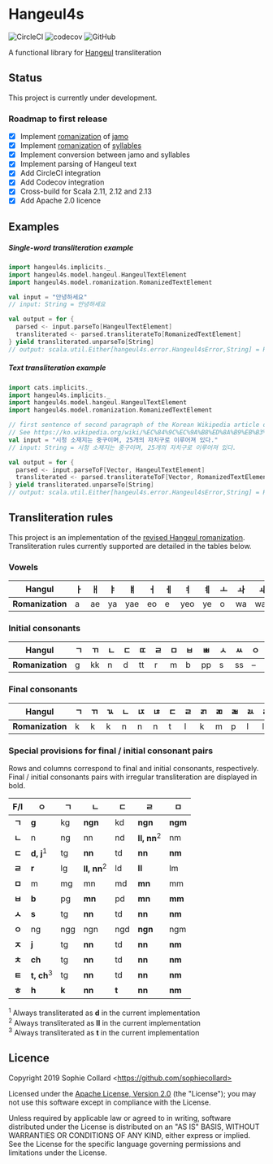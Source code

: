 # Hangeul4s

![CircleCI](https://img.shields.io/circleci/build/github/sophiecollard/hangeul4s/master) 
![codecov](https://codecov.io/gh/sophiecollard/hangeul4s/branch/master/graph/badge.svg)
![GitHub](https://img.shields.io/github/license/sophiecollard/hangeul4s)

A functional library for [Hangeul](https://en.wikipedia.org/wiki/Hangul) transliteration

## Status
This project is currently under development.

### Roadmap to first release
  - [x] Implement [romanization](https://en.wikipedia.org/wiki/Revised_Romanization_of_Korean) of [jamo](https://en.wikipedia.org/wiki/Hangul_Jamo_(Unicode_block))
  - [x] Implement [romanization](https://en.wikipedia.org/wiki/Revised_Romanization_of_Korean) of [syllables](https://en.wikipedia.org/wiki/Hangul_Syllables)
  - [x] Implement conversion between jamo and syllables
  - [x] Implement parsing of Hangeul text
  - [x] Add CircleCI integration
  - [x] Add Codecov integration
  - [x] Cross-build for Scala 2.11, 2.12 and 2.13
  - [x] Add Apache 2.0 licence

## Examples

##### Single-word transliteration example

```scala
import hangeul4s.implicits._
import hangeul4s.model.hangeul.HangeulTextElement
import hangeul4s.model.romanization.RomanizedTextElement

val input = "안녕하세요"
// input: String = 안녕하세요

val output = for {
  parsed <- input.parseTo[HangeulTextElement]
  transliterated <- parsed.transliterateTo[RomanizedTextElement]
} yield transliterated.unparseTo[String]
// output: scala.util.Either[hangeul4s.error.Hangeul4sError,String] = Right(annyeonghaseyo)
```

##### Text transliteration example

```scala
import cats.implicits._
import hangeul4s.implicits._
import hangeul4s.model.hangeul.HangeulTextElement
import hangeul4s.model.romanization.RomanizedTextElement

// first sentence of second paragraph of the Korean Wikipedia article on Seoul (retrieved 2019-09-22)
// See https://ko.wikipedia.org/wiki/%EC%84%9C%EC%9A%B8%ED%8A%B9%EB%B3%84%EC%8B%9C
val input = "시청 소재지는 중구이며, 25개의 자치구로 이루어져 있다."
// input: String = 시청 소재지는 중구이며, 25개의 자치구로 이루어져 있다.

val output = for {
  parsed <- input.parseToF[Vector, HangeulTextElement]
  transliterated <- parsed.transliterateToF[Vector, RomanizedTextElement]
} yield transliterated.unparseTo[String]
// output: scala.util.Either[hangeul4s.error.Hangeul4sError,String] = Right(sicheong sojaejineun jungguimyeo, 25gaeui jachiguro irueojyeo itda.)
```

## Transliteration rules
This project is an implementation of the [revised Hangeul romanization](https://en.wikipedia.org/wiki/Revised_Romanization_of_Korean). Transliteration rules currently supported are detailed in the tables below.

### Vowels
| Hangul           | ㅏ | ㅐ  | ㅑ | ㅒ  | ㅓ | ㅔ | ㅕ  | ㅖ | ㅗ  | ㅘ | ㅙ | ㅚ   | ㅛ  | ㅜ | ㅝ | ㅞ | ㅟ | ㅠ | ㅡ  | ㅢ | ㅣ |
| :--------------: | -- | -- | -- | --- | -- | -- | --- | -- | -- | -- | --- | --- | -- | -- | -- | -- | -- | -- | -- | -- | -- |
| **Romanization** | a  | ae | ya | yae | eo | e  | yeo | ye | o  | wa | wae | oe  | yo | u  | wo | we | wi | yu | eu | ui | i  |

### Initial consonants
| Hangul           | ㄱ | ㄲ | ㄴ | ㄷ | ㄸ | ㄹ | ㅁ | ㅂ | ㅃ | ㅅ  | ㅆ | ㅇ | ㅈ | ㅉ | ㅊ | ㅋ | ㅌ | ㅍ | ㅎ |
| :--------------: | -- | -- | -- | - | -- | -- | -- | -- | -- | -- | -- | -- | -- | -- | -- | - | -- | -- | -- |
| **Romanization** | g  | kk | n  | d | tt | r  | m  | b  | pp | s  | ss | –  | j  | jj | ch | k | t  | p  | h  |

### Final consonants
| Hangul           | ㄱ | ㄲ | ㄳ  | ㄴ | ㄵ | ㄶ | ㄷ | ㄹ | ㄺ | ㄻ | ㄼ | ㄽ | ㄾ | ㄿ | ㅀ | ㅁ | ㅂ | ㅄ | ㅅ  | ㅆ | ㅇ | ㅈ | ㅊ | ㅋ | ㅌ | ㅍ | ㅎ |
| :--------------: | -- | -- | -- | -- | - | -- | - | -- | - | -- | -- | - | -- | - | -- | -- | -- | - | -- | -- | -- | -- | -- | - | -- | -- | -- |
| **Romanization** | k  | k  | k  | n  | n | n  | t | l  | k | m  | p  | l | l  | p | l  | m  | p  | p | t  | t  | ng | t  | t  | k | t  | p  | t  |

### Special provisions for final / initial consonant pairs
Rows and columns correspond to final and initial consonants, respectively. Final / initial consonants pairs with irregular transliteration are displayed in bold.

| F/I    | ㅇ                    | ㄱ     | ㄴ                     | ㄷ    | ㄹ                      | ㅁ      |
| :----: | --------------------- | ----- | ---------------------- | ----- | ---------------------- | ------- |
| **ㄱ** | **g**                 | kg    | **ngn**                | kd    | **ngn**                | **ngm** |
| **ㄴ** | n                     | ng    | nn                     | nd    | **ll, nn**<sup>2</sup> | nm      |
| **ㄷ** | **d, j**<sup>1</sup>  | tg    | **nn**                 | td    | **nn**                 | **nm**  |
| **ㄹ** | **r**                 | lg    | **ll, nn**<sup>2</sup> | ld    | **ll**                 | lm      |
| **ㅁ** | m                     | mg    | mn                     | md    | **mn**                 | mm      |
| **ㅂ** | **b**                 | pg    | **mn**                 | pd    | **mn**                 | **mm**  |
| **ㅅ** | **s**                 | tg    | **nn**                 | td    | **nn**                 | **nm**  |
| **ㅇ** | ng                    | ngg   | ngn                    | ngd   | **ngn**                | ngm     |
| **ㅈ** | **j**                 | tg    | **nn**                 | td    | **nn**                 | **nm**  |
| **ㅊ** | **ch**                | tg    | **nn**                 | td    | **nn**                 | **nm**  |
| **ㅌ** | **t, ch**<sup>3</sup> | tg    | **nn**                 | td    | **nn**                 | **nm**  |
| **ㅎ** | **h**                 | **k** | **nn**                 | **t** | **nn**                 | **nm**  |

<sup>1</sup> Always transliterated as **d** in the current implementation  
<sup>2</sup> Always transliterated as **ll** in the current implementation  
<sup>3</sup> Always transliterated as **t** in the current implementation

## Licence
Copyright 2019 Sophie Collard \<https://github.com/sophiecollard>

Licensed under the [Apache License, Version 2.0](http://www.apache.org/licenses/LICENSE-2.0) (the "License");
you may not use this software except in compliance with the License.

Unless required by applicable law or agreed to in writing, software distributed under the License is distributed on an "AS IS" BASIS, WITHOUT WARRANTIES OR CONDITIONS OF ANY KIND, either express or implied. See the License for the specific language governing permissions and limitations under the License.
